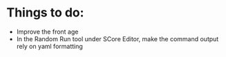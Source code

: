 # Things to do:
- Improve the front age  
- In the Random Run tool under SCore Editor, make the command output rely on yaml formatting  